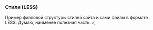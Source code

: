 ### Стили (LESS)

Пример файловой структуры стилей сайта и сами файлы в формате LESS. Думаю, наименее полезная часть. :(
